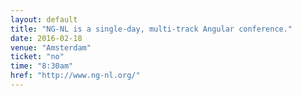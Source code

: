 ```yaml
---
layout: default
title: "NG-NL is a single-day, multi-track Angular conference."
date: 2016-02-18
venue: "Amsterdam"
ticket: "no"
time: "8:30am"
href: "http://www.ng-nl.org/"
---
```


